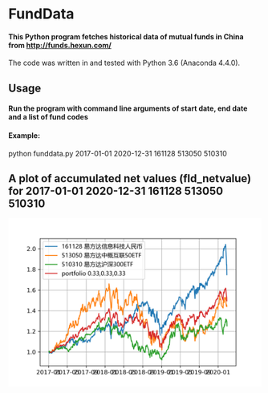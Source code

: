 # FundData
#### This Python program fetches historical data of mutual funds in China from http://funds.hexun.com/
The code was written in and tested with Python 3.6 (Anaconda 4.4.0).

## Usage
#### Run the program with command line arguments of start date, end date and a list of fund codes
#### Example:
python funddata.py 2017-01-01 2020-12-31 161128 513050 510310

## A plot of accumulated net values (fld_netvalue) for 2017-01-01 2020-12-31 161128 513050 510310
![Screenshot](fld_netvalue.png)
